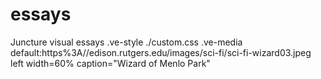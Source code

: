 # essays
Juncture visual essays
.ve-style ./custom.css
.ve-media default:https%3A//edison.rutgers.edu/images/sci-fi/sci-fi-wizard03.jpeg left width=60% caption="Wizard of Menlo Park"